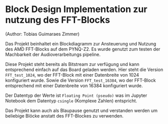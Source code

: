 # Block Design Implementation zur nutzung des FFT-Blocks
(Author: Tobias Guimaraes Zimmer)

Das Projekt beinhaltet ein Blockdiagramm zur Ansteuerung und Nutzung des AMD FFT-Blocks auf dem PYNQ-Z2.
Es wurde genutzt zum testen der Machbarkeit der Audioverarbeitungs pipeline.

Diese Projekt steht bereits als Bitstream zur verfügung und kann entsprechend einfach auf das Board geladen werden.
Hier steht die Version `FFT_test_1024`, wo der FFT-Block mit einer Datenbreite von 1024 konfiguriert wurde.
Sowie die Version `FFT_test_16384`, wo der FFT-Block entsprechend mit einer Datenbreite von 16384 konfiguriert wurde.

Der Datentyp der Werte ist `Floating Point (pseudo)` was im Jupyter Notebook dem Datentyp `csingle` (Komplexe Zahlen) entspricht.

Das Projekt kann auch als Blaupause genutzt und verstanden werden um beliebige Blöcke anstatt des FFT-Blockes zu verwenden.